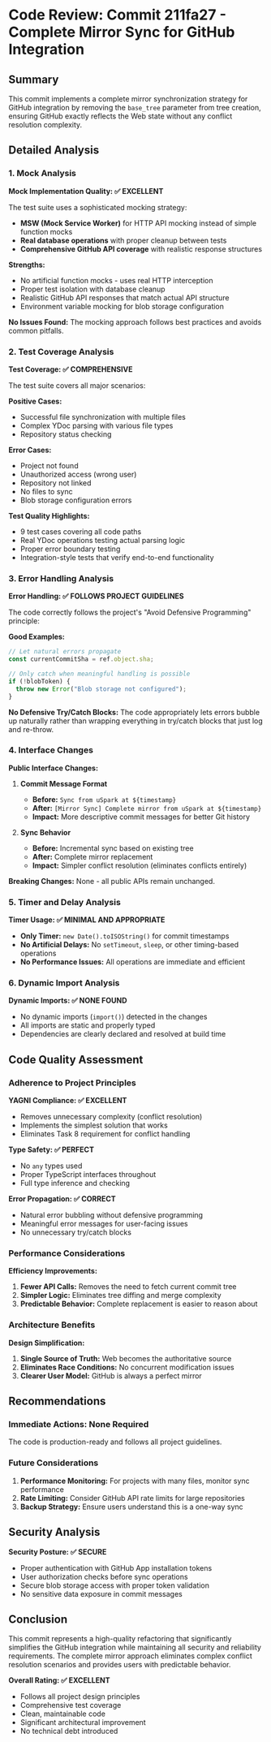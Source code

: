 # Code Review: Commit 211fa27 - Complete Mirror Sync for GitHub Integration

## Summary

This commit implements a complete mirror synchronization strategy for GitHub integration by removing the `base_tree` parameter from tree creation, ensuring GitHub exactly reflects the Web state without any conflict resolution complexity.

## Detailed Analysis

### 1. Mock Analysis

**Mock Implementation Quality: ✅ EXCELLENT**

The test suite uses a sophisticated mocking strategy:

- **MSW (Mock Service Worker)** for HTTP API mocking instead of simple function mocks
- **Real database operations** with proper cleanup between tests
- **Comprehensive GitHub API coverage** with realistic response structures

**Strengths:**
- No artificial function mocks - uses real HTTP interception
- Proper test isolation with database cleanup
- Realistic GitHub API responses that match actual API structure
- Environment variable mocking for blob storage configuration

**No Issues Found:** The mocking approach follows best practices and avoids common pitfalls.

### 2. Test Coverage Analysis

**Test Coverage: ✅ COMPREHENSIVE**

The test suite covers all major scenarios:

**Positive Cases:**
- Successful file synchronization with multiple files
- Complex YDoc parsing with various file types
- Repository status checking

**Error Cases:**
- Project not found
- Unauthorized access (wrong user)
- Repository not linked
- No files to sync
- Blob storage configuration errors

**Test Quality Highlights:**
- 9 test cases covering all code paths
- Real YDoc operations testing actual parsing logic
- Proper error boundary testing
- Integration-style tests that verify end-to-end functionality

### 3. Error Handling Analysis

**Error Handling: ✅ FOLLOWS PROJECT GUIDELINES**

The code correctly follows the project's "Avoid Defensive Programming" principle:

**Good Examples:**
```typescript
// Let natural errors propagate
const currentCommitSha = ref.object.sha;

// Only catch when meaningful handling is possible
if (!blobToken) {
  throw new Error("Blob storage not configured");
}
```

**No Defensive Try/Catch Blocks:** The code appropriately lets errors bubble up naturally rather than wrapping everything in try/catch blocks that just log and re-throw.

### 4. Interface Changes

**Public Interface Changes:**

1. **Commit Message Format**
   - **Before:** `Sync from uSpark at ${timestamp}`
   - **After:** `[Mirror Sync] Complete mirror from uSpark at ${timestamp}`
   - **Impact:** More descriptive commit messages for better Git history

2. **Sync Behavior**
   - **Before:** Incremental sync based on existing tree
   - **After:** Complete mirror replacement
   - **Impact:** Simpler conflict resolution (eliminates conflicts entirely)

**Breaking Changes:** None - all public APIs remain unchanged.

### 5. Timer and Delay Analysis

**Timer Usage: ✅ MINIMAL AND APPROPRIATE**

- **Only Timer:** `new Date().toISOString()` for commit timestamps
- **No Artificial Delays:** No `setTimeout`, `sleep`, or other timing-based operations
- **No Performance Issues:** All operations are immediate and efficient

### 6. Dynamic Import Analysis

**Dynamic Imports: ✅ NONE FOUND**

- No dynamic imports (`import()`) detected in the changes
- All imports are static and properly typed
- Dependencies are clearly declared and resolved at build time

## Code Quality Assessment

### Adherence to Project Principles

**YAGNI Compliance: ✅ EXCELLENT**
- Removes unnecessary complexity (conflict resolution)
- Implements the simplest solution that works
- Eliminates Task 8 requirement for conflict handling

**Type Safety: ✅ PERFECT**
- No `any` types used
- Proper TypeScript interfaces throughout
- Full type inference and checking

**Error Propagation: ✅ CORRECT**
- Natural error bubbling without defensive programming
- Meaningful error messages for user-facing issues
- No unnecessary try/catch blocks

### Performance Considerations

**Efficiency Improvements:**
1. **Fewer API Calls:** Removes the need to fetch current commit tree
2. **Simpler Logic:** Eliminates tree diffing and merge complexity
3. **Predictable Behavior:** Complete replacement is easier to reason about

### Architecture Benefits

**Design Simplification:**
1. **Single Source of Truth:** Web becomes the authoritative source
2. **Eliminates Race Conditions:** No concurrent modification issues
3. **Clearer User Model:** GitHub is always a perfect mirror

## Recommendations

### Immediate Actions: None Required

The code is production-ready and follows all project guidelines.

### Future Considerations

1. **Performance Monitoring:** For projects with many files, monitor sync performance
2. **Rate Limiting:** Consider GitHub API rate limits for large repositories
3. **Backup Strategy:** Ensure users understand this is a one-way sync

## Security Analysis

**Security Posture: ✅ SECURE**

- Proper authentication with GitHub App installation tokens
- User authorization checks before sync operations
- Secure blob storage access with proper token validation
- No sensitive data exposure in commit messages

## Conclusion

This commit represents a high-quality refactoring that significantly simplifies the GitHub integration while maintaining all security and reliability requirements. The complete mirror approach eliminates complex conflict resolution scenarios and provides users with predictable behavior.

**Overall Rating: ✅ EXCELLENT**

- Follows all project design principles
- Comprehensive test coverage
- Clean, maintainable code
- Significant architectural improvement
- No technical debt introduced